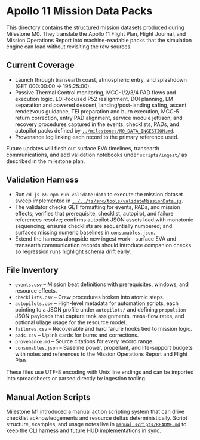 # Apollo 11 Mission Data Packs

This directory contains the structured mission datasets produced during Milestone M0. They translate the Apollo 11 Flight Plan, Flight Journal, and Mission Operations Report into machine-readable packs that the simulation engine can load without revisiting the raw sources.

## Current Coverage
- Launch through transearth coast, atmospheric entry, and splashdown (GET 000:00:00 → 195:25:00).
- Passive Thermal Control monitoring, MCC-1/2/3/4 PAD flows and execution logic, LOI-focused P52 realignment, DOI planning, LM separation and powered descent, landing/post-landing safing, ascent rendezvous guidance, TEI preparation and burn execution, MCC-5 return correction, entry PAD alignment, service module jettison, and recovery procedures captured in the events, checklists, PADs, and autopilot packs defined by [`../milestones/M0_DATA_INGESTION.md`](../milestones/M0_DATA_INGESTION.md).
- Provenance log linking each record to the primary reference used.

Future updates will flesh out surface EVA timelines, transearth communications, and add validation notebooks under `scripts/ingest/` as described in the milestone plan.

## Validation Harness

- Run `cd js && npm run validate:data` to execute the mission dataset sweep implemented in [`../../js/src/tools/validateMissionData.js`](../../js/src/tools/validateMissionData.js).
- The validator checks GET formatting for events, PADs, and mission effects; verifies that prerequisite, checklist, autopilot, and failure references resolve; confirms autopilot JSON assets load with monotonic sequencing; ensures checklists are sequentially numbered; and surfaces missing numeric baselines in `consumables.json`.
- Extend the harness alongside new ingest work—surface EVA and transearth communication records should introduce companion checks so regression runs highlight schema drift early.

## File Inventory
- `events.csv` – Mission beat definitions with prerequisites, windows, and resource effects.
- `checklists.csv` – Crew procedures broken into atomic steps.
- `autopilots.csv` – High-level metadata for automation scripts, each pointing to a JSON profile under `autopilots/` and
  defining `propulsion` JSON payloads that capture tank assignments, mass-flow rates, and optional ullage usage for the
  resource model.
- `failures.csv` – Recoverable and hard failure hooks tied to mission logic.
- `pads.csv` – Uplink cards for burns and corrections.
- `provenance.md` – Source citations for every record range.
- `consumables.json` – Baseline power, propellant, and life-support budgets with notes and references to the Mission Operations Report and Flight Plan.

These files use UTF-8 encoding with Unix line endings and can be imported into spreadsheets or parsed directly by ingestion tooling.

## Manual Action Scripts

Milestone M1 introduced a manual action scripting system that can drive checklist acknowledgements and resource deltas deterministically. Script structure, examples, and usage notes live in [`manual_scripts/README.md`](manual_scripts/README.md) to keep the CLI harness and future HUD implementations in sync.
